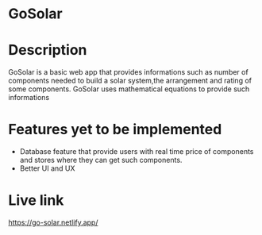 # GoSolar

# Description
GoSolar is a basic web app that provides informations such as number of components needed to build a solar system,the arrangement and rating of some components.
GoSolar uses mathematical equations to provide such informations

# Features yet to be implemented
- Database feature that provide users with real time price of components and stores where they can get such components.
- Better UI and UX

# Live link
https://go-solar.netlify.app/
